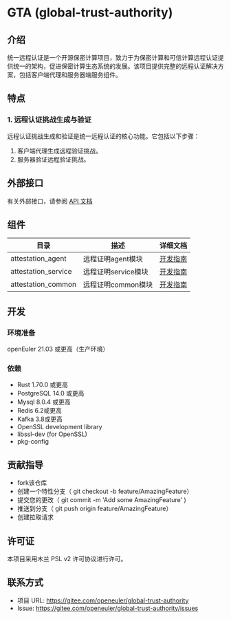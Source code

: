 # GTA (global-trust-authority)

## 介绍
统一远程认证是一个开源保密计算项目，致力于为保密计算和可信计算远程认证提供统一的架构，促进保密计算生态系统的发展。该项目提供完整的远程认证解决方案，包括客户端代理和服务器端服务组件。
## 特点

### 1. 远程认证挑战生成与验证

远程认证挑战生成和验证是统一远程认证的核心功能。它包括以下步骤：
1. 客户端代理生成远程验证挑战。
2. 服务器验证远程验证挑战。

## 外部接口

有关外部接口，请参阅 [API 文档](./docs/api_documentation.md)

## 组件

| 目录                   | 描述            | 详细文档                                             |
|---------------------|---------------|--------------------------------------------------|
| attestation_agent   | 远程证明agent模块   | [开发指南](docs/attestation_agent.md)                 |
| attestation_service | 远程证明service模块 | [开发指南](docs/attestation_service.md) |
| attestation_common  | 远程证明common模块  | [开发指南](docs/attestation_common.md)  |

## 开发

### 环境准备
openEuler 21.03 或更高（生产环境）

### 依赖
* Rust 1.70.0 或更高
* PostgreSQL 14.0 或更高
* Mysql 8.0.4 或更高
* Redis 6.2或更高
* Kafka 3.8或更高
* OpenSSL development library
* libssl-dev (for OpenSSL)
* pkg-config

## 贡献指导
- fork该仓库
- 创建一个特性分支（ git checkout -b feature/AmazingFeature）
- 提交您的更改（ git commit -m 'Add some AmazingFeature' )
- 推送到分支（ git push origin feature/AmazingFeature）
- 创建拉取请求

## 许可证
本项目采用木兰 PSL v2 许可协议进行许可。

## 联系方式
- 项目 URL: https://gitee.com/openeuler/global-trust-authority
- Issue: https://gitee.com/openeuler/global-trust-authority/issues